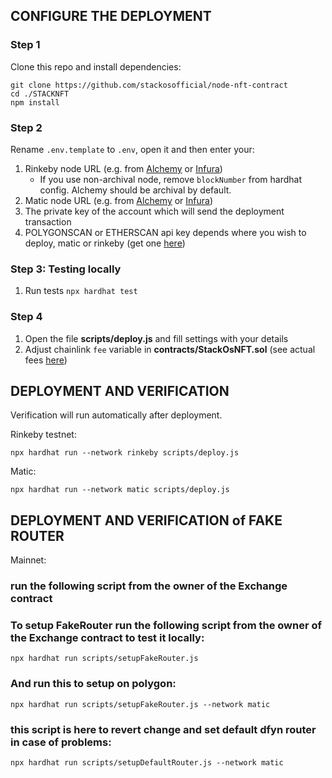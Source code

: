 ## CONFIGURE THE DEPLOYMENT

### Step 1
Clone this repo and install dependencies:
```
git clone https://github.com/stackosofficial/node-nft-contract
cd ./STACKNFT
npm install
```

### Step 2
Rename `.env.template` to `.env`, open it and then enter your:
1. Rinkeby node URL (e.g. from [Alchemy](https://dashboard.alchemyapi.io/) or [Infura](https://infura.io/dashboard))
    - If you use non-archival node, remove `blockNumber` from hardhat config. Alchemy should be archival by default.
2. Matic node URL (e.g. from [Alchemy](https://dashboard.alchemyapi.io/) or [Infura](https://infura.io/dashboard))
3. The private key of the account which will send the deployment transaction
4. POLYGONSCAN or ETHERSCAN api key depends where you wish to deploy, matic or rinkeby (get one [here](https://polygonscan.com/myapikey))

### Step 3: Testing locally
1. Run tests `npx hardhat test`

### Step 4
1. Open the file **scripts/deploy.js** and fill settings with your details
2. Adjust chainlink `fee` variable in **contracts/StackOsNFT.sol** (see actual fees [here](https://docs.chain.link/docs/vrf-contracts/))

## DEPLOYMENT AND VERIFICATION
Verification will run automatically after deployment.

Rinkeby testnet:
```shell
npx hardhat run --network rinkeby scripts/deploy.js
```
Matic:
```shell
npx hardhat run --network matic scripts/deploy.js
```

## DEPLOYMENT AND VERIFICATION of FAKE ROUTER

Mainnet:

### run the following script from the owner of the Exchange contract

### To setup FakeRouter run the following script from the owner of the Exchange contract to test it locally:

```shell
npx hardhat run scripts/setupFakeRouter.js
```

### And run this to setup on polygon:

```shell
npx hardhat run scripts/setupFakeRouter.js --network matic
```

### this script is here to revert change and set default dfyn router in case of problems:

```shell
npx hardhat run scripts/setupDefaultRouter.js --network matic
```
